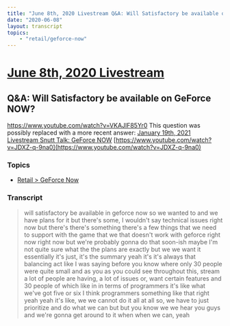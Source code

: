 ```yaml
---
title: "June 8th, 2020 Livestream Q&A: Will Satisfactory be available on GeForce NOW?"
date: "2020-06-08"
layout: transcript
topics:
    - "retail/geforce-now"
---
```

# [June 8th, 2020 Livestream](../2020-06-08.md)
## Q&A: Will Satisfactory be available on GeForce NOW?
https://www.youtube.com/watch?v=VKAJlF85Yr0
This question was possibly replaced with a more recent answer: [January 19th, 2021 Livestream Snutt Talk: GeForce NOW](./yt-JDXZ-q-9na0.md) [https://www.youtube.com/watch?v=JDXZ-q-9na0](https://www.youtube.com/watch?v=JDXZ-q-9na0)


### Topics
* [Retail > GeForce Now](../topics/retail/geforce-now.md)

### Transcript

> will satisfactory be available in geforce now so we wanted to and we have plans for it but there's some, I wouldn't say technical issues right now but there's there's something there's a few things that we need to support with the game that we that doesn't work with geforce right now right now but we're probably gonna do that soon-ish maybe I'm not quite sure what the the plans are exactly but we we want it essentially it's just, it's the summary yeah it's it's always that balancing act like I was saying before you know where only 30 people were quite small and as you as you could see throughout this, stream a lot of people are having, a lot of issues or, want certain features and 30 people of which like in in terms of programmers it's like what we've got five or six I think programmers something like that right yeah yeah it's like, we we cannot do it all at all so, we have to just prioritize and do what we can but but you know we we hear you guys and we're gonna get around to it when when we can, yeah
